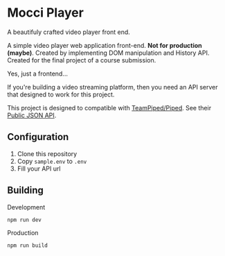 

# Mocci Player
A beautifuly crafted video player front end. 

A simple video player web application front-end. **Not for production (maybe)**. Created by implementing DOM manipulation and History API. Created for the final project of a course submission.

Yes, just a frontend...

If you're building a video streaming platform, then you need an API server that designed to work for this project. 

This project is designed to compatible with [TeamPiped/Piped](https://github.com/TeamPiped/Piped). See their [Public JSON API](https://docs.piped.video/docs/api-documentation/). 

## Configuration
1. Clone this repository
2. Copy `sample.env` to `.env`
3. Fill your API url

## Building
Development
```bash
npm run dev
```

Production
```
npm run build
```
